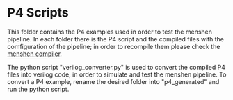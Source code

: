 # P4 Scripts
This folder contains the P4 examples used in order to test the menshen pipeline.
In each folder there is the P4 script and the compiled files with the comfiguration of the pipeline; in order to recompile them please check the [menshen compiler](https://github.com/multitenancy-project/menshen-compiler.git).

The python script "verilog_converter.py" is used to convert the compiled P4 files into verilog code, in order to simulate and test the menshen pipeline. To convert a P4 example, rename the desired folder into "p4_generated" and run the python script.
